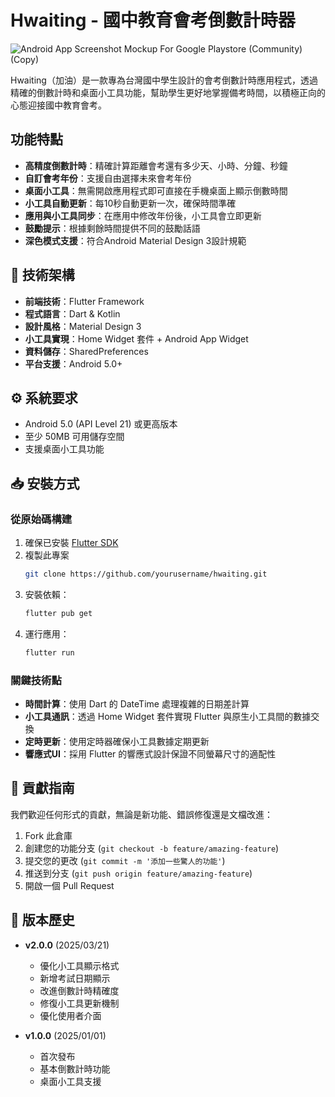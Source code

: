 # Hwaiting - 國中教育會考倒數計時器
![Android App Screenshot Mockup For Google Playstore (Community) (Copy)](https://github.com/user-attachments/assets/6922df46-dbe5-4856-b0d8-dabaad7ccf6f)

Hwaiting（加油）是一款專為台灣國中學生設計的會考倒數計時應用程式，透過精確的倒數計時和桌面小工具功能，幫助學生更好地掌握備考時間，以積極正向的心態迎接國中教育會考。

## 功能特點

- **高精度倒數計時**：精確計算距離會考還有多少天、小時、分鐘、秒鐘
- **自訂會考年份**：支援自由選擇未來會考年份
- **桌面小工具**：無需開啟應用程式即可直接在手機桌面上顯示倒數時間
- **小工具自動更新**：每10秒自動更新一次，確保時間準確
- **應用與小工具同步**：在應用中修改年份後，小工具會立即更新
- **鼓勵提示**：根據剩餘時間提供不同的鼓勵話語
- **深色模式支援**：符合Android Material Design 3設計規範

## 🔧 技術架構

- **前端技術**：Flutter Framework
- **程式語言**：Dart & Kotlin
- **設計風格**：Material Design 3
- **小工具實現**：Home Widget 套件 + Android App Widget
- **資料儲存**：SharedPreferences
- **平台支援**：Android 5.0+

## ⚙️ 系統要求

- Android 5.0 (API Level 21) 或更高版本
- 至少 50MB 可用儲存空間
- 支援桌面小工具功能

## 📥 安裝方式

### 從原始碼構建
1. 確保已安裝 [Flutter SDK](https://flutter.dev/docs/get-started/install)
2. 複製此專案
   ```bash
   git clone https://github.com/yourusername/hwaiting.git
   ```
3. 安裝依賴：
   ```bash
   flutter pub get
   ```
4. 運行應用：
   ```bash
   flutter run
   ```

### 關鍵技術點
- **時間計算**：使用 Dart 的 DateTime 處理複雜的日期差計算
- **小工具通訊**：透過 Home Widget 套件實現 Flutter 與原生小工具間的數據交換
- **定時更新**：使用定時器確保小工具數據定期更新
- **響應式UI**：採用 Flutter 的響應式設計保證不同螢幕尺寸的適配性

## 🤝 貢獻指南

我們歡迎任何形式的貢獻，無論是新功能、錯誤修復還是文檔改進：

1. Fork 此倉庫
2. 創建您的功能分支 (`git checkout -b feature/amazing-feature`)
3. 提交您的更改 (`git commit -m '添加一些驚人的功能'`)
4. 推送到分支 (`git push origin feature/amazing-feature`)
5. 開啟一個 Pull Request

## 📝 版本歷史

- **v2.0.0** (2025/03/21)
  - 優化小工具顯示格式
  - 新增考試日期顯示
  - 改進倒數計時精確度
  - 修復小工具更新機制
  - 優化使用者介面

- **v1.0.0** (2025/01/01)
  - 首次發布
  - 基本倒數計時功能
  - 桌面小工具支援
